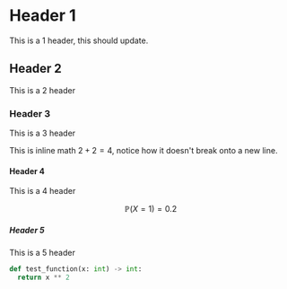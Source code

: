 # Header 1

This is a 1 header, this should update.

## Header 2

This is a 2 header

### Header 3

This is a 3 header

This is inline math $2+2=4$, notice how it doesn't break onto a new line.

#### Header 4

This is a 4 header

$$\mathbb{P}(X = 1)=0.2$$

##### Header 5

This is a 5 header

```python
def test_function(x: int) -> int:
  return x ** 2
```
